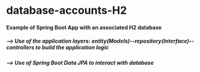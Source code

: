 # database-accounts-H2

<h4>Example of Spring Boot App with an associated H2 database</h4>
<h5>--> Use of the application layers: entity(Models)--repository(Interface)--controllers to build the application logic</h5>
<h5>--> Use of Spring Boot Data JPA to interact with database</h5>
